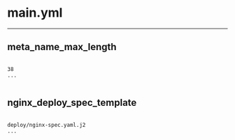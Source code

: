 



# main.yml
  
---
## meta_name_max_length
  
```

38
...
  
```
## nginx_deploy_spec_template
  
```

deploy/nginx-spec.yaml.j2
...
  
```